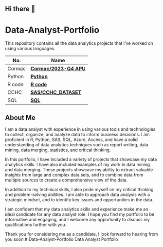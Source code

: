 ## Hi there 👋

# Data-Analyst-Portfolio

This repository contains all the data analytics projects that I've worked on using various languages.

| **No.** | **Name** | 
| ------- | -------- | 
|	Cormac	| **[Cormac/2023-Q4 APU](https://github.com/hs0183020/Data-Analyst-Portfolio/tree/main/Cormac/2023-Q4%20APU)** | 
|	Python	| **[Python](https://github.com/hs0183020/Data-Analyst-Portfolio/tree/main/Python)** | 
|	R code	| **[R code](https://github.com/hs0183020/Data-Analyst-Portfolio/tree/main/R)** | 
|	CCHC	| **[SAS/CCHC_DATASET](https://github.com/hs0183020/Data-Analyst-Portfolio/tree/main/SAS/CCHC_DATASET)** | 
|	SQL	| **[SQL](https://github.com/hs0183020/Data-Analyst-Portfolio/tree/main/SQL)** | 


## About Me

I am a data analyst with experience in using various tools and technologies to collect, organize, and analyze data to inform business decisions. I am proficient in R, Python, SAS, SQL, Azure, Access, and have a solid understanding of data analytics techniques such as report writing, data mining, data merging, statistics, and critical thinking.

In this portfolio, I have included a variety of projects that showcase my data analytics skills. I have also included examples of my work in data mining and data merging. These projects showcase my ability to extract valuable insights from large and complex data sets, and to combine data from multiple sources to create a comprehensive view of the data.

In addition to my technical skills, I also pride myself on my critical thinking and problem-solving abilities. I am able to approach data analysis with a strategic mindset, and to identify key issues and opportunities in the data.

I am confident that my data analytics skills and experience make me an ideal candidate for any data analyst role. I hope you find my portfolio to be informative and engaging, and I welcome any opportunity to discuss my qualifications further with you.

Thank you for considering me as a candidate, I look forward to hearing from you soon.# Data-Analyst-Portfolio Data Analyst Portfolio


